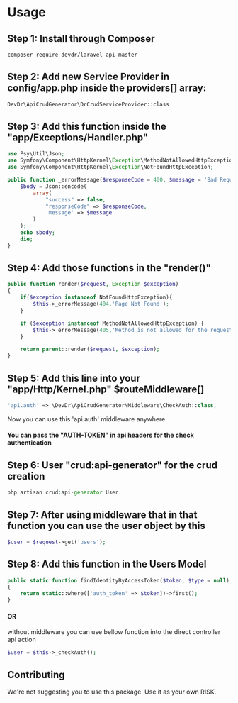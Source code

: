 # Usage

## Step 1: Install through Composer

```bash 
composer require devdr/laravel-api-master
```

## Step 2: Add new Service Provider in config/app.php inside the providers[] array:

```bash
DevDr\ApiCrudGenerator\DrCrudServiceProvider::class
```

## Step 3: Add this function inside the "app/Exceptions/Handler.php"

```php
use Psy\Util\Json;
use Symfony\Component\HttpKernel\Exception\MethodNotAllowedHttpException;
use Symfony\Component\HttpKernel\Exception\NotFoundHttpException;

public function _errorMessage($responseCode = 400, $message = 'Bad Request'){
    $body = Json::encode(
        array(
            "success" => false,
            "responseCode" => $responseCode,
            'message' => $message
        )
    );
    echo $body;
    die;
}
```

## Step 4: Add those functions in the "render()"

```php
public function render($request, Exception $exception)
{
    if($exception instanceof NotFoundHttpException){
        $this->_errorMessage(404,'Page Not Found');
    }

    if ($exception instanceof MethodNotAllowedHttpException) {
        $this->_errorMessage(405,'Method is not allowed for the requested route');
    }

    return parent::render($request, $exception);
}
```
## Step 5: Add this line into your "app/Http/Kernel.php" $routeMiddleware[]

```php
'api.auth' => \DevDr\ApiCrudGenerator\Middleware\CheckAuth::class,
```
Now you can use this 'api.auth' middleware anywhere

#### You can pass the "AUTH-TOKEN" in api headers for the check authentication

## Step 6: User "crud:api-generator" for the crud creation
```php
php artisan crud:api-generator User
```

## Step 7: After using middleware that in that function you can use the user object by this

```php
$user = $request->get('users');
```

## Step 8: Add this function in the Users Model

```php
public static function findIdentityByAccessToken($token, $type = null)
{
    return static::where(['auth_token' => $token])->first();
}
```
#### OR

without middleware you can use bellow function into the direct controller api action
```php
$user = $this->_checkAuth();
```

## Contributing
We're not suggesting you to use this package. Use it as your own RISK.


